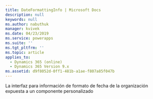 ```yaml
---
title: DateFormattingInfo | Microsoft Docs
description: null
keywords: null
ms.author: nabuthuk
manager: kvivek
ms.date: 04/23/2019
ms.service: powerapps
ms.suite: ''
ms.tgt_pltfrm: ''
ms.topic: article
applies_to:
  - Dynamics 365 (online)
  - Dynamics 365 Version 9.x
ms.assetid: d9f8052d-0ff1-481b-a1ae-f807a85f047b
---
```

La interfaz para información de formato de fecha de la organización expuesta a un componente personalizado
